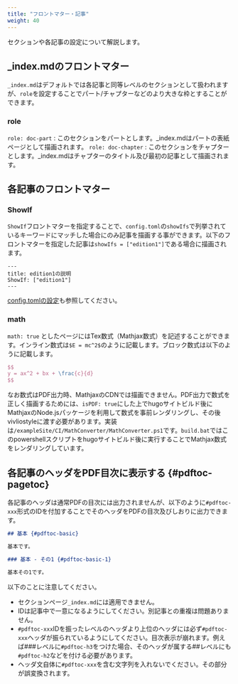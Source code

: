 ```yaml
---
title: "フロントマター・記事"
weight: 40
---
```


セクションや各記事の設定について解説します。

## _index.mdのフロントマター

`_index.md`はデフォルトでは各記事と同等レベルのセクションとして扱われますが、`role`を設定することでパート/チャプターなどのより大きな枠とすることができます。

### role

`role: doc-part` : このセクションをパートとします。_index.mdはパートの表紙ページとして描画されます。
`role: doc-chapter` : このセクションをチャプターとします。_index.mdはチャプターのタイトル及び最初の記事として描画されます。

## 各記事のフロントマター

### ShowIf

`ShowIf`フロントマターを指定することで、`config.toml`の`showIfs`で列挙されているキーワードにマッチした場合にのみ記事を描画する事ができます。以下のフロントマターを指定した記事は`showIfs = ["edition1"]`である場合に描画されます。

```
---
title: edition1の説明
ShowIf: ["edition1"]
---
```

[config.tomlの設定](./config.html#showIfs)も参照してください。

### math

`math: true` としたページにはTex数式（Mathjax数式）を記述することができます。インライン数式は`$E = mc^2$`のように記載します。ブロック数式は以下のように記載します。

```tex
$$
y = ax^2 + bx + \frac{c}{d}
$$
```

なお数式はPDF出力時、MathjaxのCDNでは描画できません。PDF出力で数式を正しく描画するためには、`isPDF: true`にした上でhugoサイトビルド後にMathjaxのNode.jsパッケージを利用して数式を事前レンダリングし、その後vivliostyleに渡す必要があります。実装は`/exampleSite/CI/MathConverter/MathConverter.ps1`です。`build.bat`ではこのpowershellスクリプトをhugoサイトビルド後に実行することでMathjax数式をレンダリングしています。

## 各記事のヘッダをPDF目次に表示する {#pdftoc-pagetoc}

各記事のヘッダは通常PDFの目次には出力されませんが、以下のように`#pdftoc-xxx`形式のIDを付加することでそのヘッダをPDFの目次及びしおりに出力できます。

```md
## 基本 {#pdftoc-basic}

基本です。

### 基本 - その1 {#pdftoc-basic-1}

基本その1です。
```

以下のことに注意してください。

* セクションページ`_index.md`には適用できません。
* IDは記事中で一意になるようにしてください。別記事との重複は問題ありません。
* `#pdftoc-xxx`IDを振ったレベルのヘッダより上位のヘッダには必ず`#pdftoc-xxx`ヘッダが振られているようにしてください。目次表示が崩れます。例えば###レベルに`#pdftoc-h3`をつけた場合、そのヘッダが属する##レベルにも`#pdftoc-h2`などを付ける必要があります。
* ヘッダ文自体に`#pdftoc-xxx`を含む文字列を入れないでください。その部分が誤変換されます。